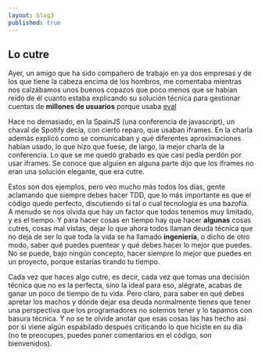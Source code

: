 ```yaml
---
layout: blog3
published: true
---
```


## Lo cutre

Ayer, un amigo que ha sido compañero de trabajo en ya dos empresas y de los que tiene la cabeza encima de los hombros, me comentaba mientras nos calzábamos unos buenos copazos que poco menos que se habían reído de él cuanto estaba explicando su solución técnica para gestionar cuentas de **millones de usuarios** porque usaba [eval](http://docs.python.org/2/library/functions.html#eval) 

Hace no demasiado, en la SpainJS (una conferencia de javascript), un chaval de Spotify decía, con cierto reparo, que usaban iframes.  En la charla además explicó como se comunicaban y qué diferentes aproximaciones habían usado, lo que hizo que fuese, de largo, la mejor charla de la conferencia. Lo que se me quedó grabado es que casi pedía perdón por usar iframes. Se conoce que alguien en alguna parte dijo que los iframes no eran una solución elegante, que era cutre.  

Estos son dos ejemplos, pero veo mucho más todos los días, gente aclamando que siempre debes hacer TDD, que lo más importante es que el código quede perfecto, discutiendo si tal o cual tecnología es una bazofia. A menudo se nos olvida que hay un factor que todos tenemos muy limitado, y es el tiempo. Y para hacer cosas en tiempo hay que hacer **algunas** cosas cutres, cosas mal vistas, dejar lo que ahora todos llaman deuda técnica que no deja de ser lo que toda la vida se ha llamado **ingeniería**, o dicho de otro modo, saber qué puedes puentear y qué debes hacer lo mejor que puedes. No se puede, bajo ningún concepto, hacer siempre lo mejor que puedes en un proyecto, porque estarías tirando tu tiempo.  

Cada vez que haces algo cutre, es decir, cada vez que tomas una decisión técnica que no es la perfecta, sino la ideal para eso, alégrate, acabas de ganar un poco de tiempo de tu vida. Pero claro, para saber en qué debes apretar los machos y dónde dejar esa deuda normalmente tienes que tener una perspectiva que los programadores no solemos tener y lo tapamos con basura técnica. Y no se te olvide anotar que esas cosas las has hecho así por si viene algún espabilado después criticando lo que hiciste en su día (no te preocupes, puedes poner comentarios en el código, son bienvenidos).
